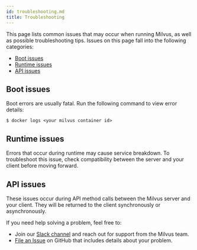 ```yaml
---
id: troubleshooting.md
title: Troubleshooting
---
```

This page lists common issues that may occur when running Milvus, as well as possible troubleshooting tips. Issues on this page fall into the following categories:

- [Boot issues](#boot_issues)
- [Runtime issues](#runtime_issues)
- [API issues](#api_issues)

<a href="#boot_issues"></a>
  ## Boot issues

  Boot errors are usually fatal. Run the following command to view error details:

  ```
  $ docker logs <your milvus container id>
  ```

<a href="#runtime_issues"></a>
  ## Runtime issues

  Errors that occur during runtime may cause service breakdown. To troubleshoot this issue, check compatibility between the server and your client before moving forward.

<a href="#api_issues"></a>
  ## API issues

  These issues occur during API method calls between the Milvus server and your client. They will be returned to the client synchronously or asynchronously.

  

  If you need help solving a problem, feel free to:

  - Join our [Slack channel](https://join.slack.com/t/milvusio/shared_invite/enQtNzY1OTQ0NDI3NjMzLWNmYmM1NmNjOTQ5MGI5NDhhYmRhMGU5M2NhNzhhMDMzY2MzNDdlYjM5ODQ5MmE3ODFlYzU3YjJkNmVlNDQ2ZTk) and reach out for support from the Milvus team.
  - [File an Issue](https://github.com/milvus-io/milvus/issues/new/choose) on GitHub that includes details about your problem.

